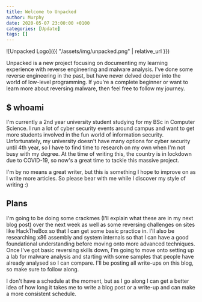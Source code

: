 ```yaml
---
title: Welcome to Unpacked
author: Murphy
date: 2020-05-07 23:00:00 +0100
categories: [Update]
tags: []
---
```


![Unpacked Logo]({{ "/assets/img/unpacked.png" | relative_url }})

Unpacked is a new project focusing on documenting my learning experience with reverse engineering and malware analysis. I've done some reverse engineering in the past, but have never delved deeper into the world of low-level programming. If you're a complete beginner or want to learn more about reversing malware, then feel free to follow my journey.

## $ whoami
I'm currently a 2nd year university student studying for my BSc in Computer Science. I run a lot of cyber security events around campus and want to get more students involved in the fun world of information security. Unfortunately, my university doesn't have many options for cyber security until 4th year, so I have to find time to research on my own when I'm not busy with my degree. At the time of writing this, the country is in lockdown due to COVID-19, so now's a great time to tackle this massive project.

I'm by no means a great writer, but this is something I hope to improve on as I write more articles. So please bear with me while I discover my style of writing :)

## Plans
I'm going to be doing some crackmes (I'll explain what these are in my next blog post) over the next week as well as some reversing challenges on sites like HackTheBox so that I can get some basic practice in. I'll also be researching x86 assembly and system internals so that I can have a good foundational understanding before moving onto more advanced techniques. Once I've got basic reversing skills down, I'm going to move onto setting up a lab for malware analysis and starting with some samples that people have already analysed so I can compare. I'll be posting all write-ups on this blog, so make sure to follow along.

I don't have a schedule at the moment, but as I go along I can get a better idea of how long it takes me to write a blog post or a write-up and can make a more consistent schedule.